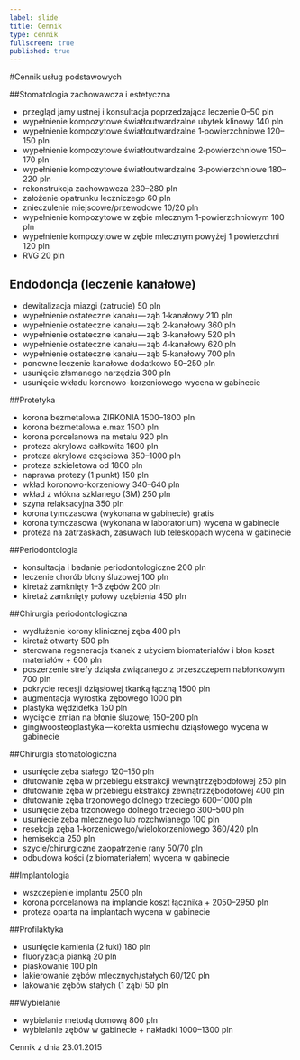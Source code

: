 ```yaml
---
label: slide
title: Cennik
type: cennik
fullscreen: true
published: true
---
```


#<span>Cennik usług podstawowych</span>

##Stomatologia zachowawcza i estetyczna

* <span>przegląd jamy ustnej i konsultacja poprzedzająca leczenie</span> <span>0&ndash;50 pln</span>
* <span>wypełnienie kompozytowe światłoutwardzalne ubytek klinowy</span> <span>140 pln</span>
* <span>wypełnienie kompozytowe światłoutwardzalne 1&#8209;powierzchniowe</span> <span>120&ndash;150 pln</span>
* <span>wypełnienie kompozytowe światłoutwardzalne 2&#8209;powierzchniowe</span> <span>150&ndash;170 pln</span>
* <span>wypełnienie kompozytowe światłoutwardzalne 3&#8209;powierzchniowe</span> <span>180&ndash;220 pln</span>
* <span>rekonstrukcja zachowawcza</span> <span>230&ndash;280 pln</span>
* <span>założenie opatrunku leczniczego</span> <span>60 pln</span>
* <span>znieczulenie miejscowe/przewodowe</span> <span>10/20 pln</span>
* <span>wypełnienie kompozytowe w zębie mlecznym 1&#8209;powierzchniowym</span> <span>100 pln</span>
* <span>wypełnienie kompozytowe w zębie mlecznym powyżej 1 powierzchni</span> <span>120 pln</span>
* <span>RVG</span> <span>20 pln</span>

<h2 id="endodoncja">Endodoncja (leczenie kanałowe)</h2>

* <span>dewitalizacja miazgi (zatrucie)</span> <span>50 pln</span>
* <span>wypełnienie ostateczne kanału&#8202;&mdash;&#8202;ząb 1&#8209;kanałowy</span> <span>210 pln</span>
* <span>wypełnienie ostateczne kanału&#8202;&mdash;&#8202;ząb 2&#8209;kanałowy</span> <span>360 pln</span>
* <span>wypełnienie ostateczne kanału&#8202;&mdash;&#8202;ząb 3&#8209;kanałowy</span> <span>520 pln</span>
* <span>wypełnienie ostateczne kanału&#8202;&mdash;&#8202;ząb 4&#8209;kanałowy</span> <span>620 pln</span>
* <span>wypełnienie ostateczne kanału&#8202;&mdash;&#8202;ząb 5&#8209;kanałowy</span> <span>700 pln</span>
* <span>ponowne leczenie kanałowe</span> <span>dodatkowo 50&ndash;250 pln</span>
* <span>usunięcie złamanego narzędzia</span> <span>300 pln</span>
* <span>usunięcie wkładu koronowo-korzeniowego</span> <span>wycena w gabinecie</span>

##Protetyka

* <span>korona bezmetalowa ZIRKONIA</span> <span>1500&ndash;1800 pln</span>
* <span>korona bezmetalowa e.max</span> <span>1500 pln</span>
* <span>korona porcelanowa na metalu</span> <span>920 pln</span>
* <span>proteza akrylowa całkowita</span> <span>1600 pln</span>
* <span>proteza akrylowa częściowa</span> <span>350&ndash;1000 pln</span>
* <span>proteza szkieletowa</span> <span>od 1800 pln</span>
* <span>naprawa protezy (1 punkt)</span> <span>150 pln</span>
* <span>wkład koronowo-korzeniowy</span> <span>340&ndash;640 pln</span>
* <span>wkład z włókna szklanego (3M)</span> <span>250 pln</span>
* <span>szyna relaksacyjna</span> <span>350 pln</span>
* <span>korona tymczasowa (wykonana w gabinecie)</span> <span>gratis</span>
* <span>korona tymczasowa (wykonana w laboratorium)</span> <span>wycena w gabinecie</span>
* <span>proteza na zatrzaskach, zasuwach lub teleskopach</span> <span>wycena w gabinecie</span>

##Periodontologia
* <span>konsultacja i badanie periodontologiczne</span> <span>200 pln</span>
* <span>leczenie chorób błony śluzowej</span> <span>100 pln</span>
* <span>kiretaż zamknięty 1&ndash;3 zębów</span> <span>200 pln</span>
* <span>kiretaż zamknięty połowy uzębienia</span> <span>450 pln</span>

##Chirurgia periodontologiczna
* <span>wydłużenie korony klinicznej zęba</span> <span>400 pln</span>
* <span>kiretaż otwarty</span> <span>500 pln</span>
* <span>sterowana regeneracja tkanek z użyciem biomateriałów i błon</span> <span>koszt materiałów + 600 pln</span>
* <span>poszerzenie strefy dziąsła związanego z przeszczepem nabłonkowym</span> <span>700 pln</span>
* <span>pokrycie recesji dziąsłowej tkanką łączną</span> <span>1500 pln</span>
* <span>augmentacja wyrostka zębowego</span> <span>1000 pln</span>
* <span>plastyka wędzidełka</span> <span>150 pln</span>
* <span>wycięcie zmian na błonie śluzowej</span> <span>150&ndash;200 pln</span>
* <span>gingiwoosteoplastyka&#8202;&mdash;&#8202;korekta uśmiechu dziąsłowego</span> <span>wycena w gabinecie</span>

##Chirurgia stomatologiczna

* <span>usunięcie zęba stałego</span> <span>120&ndash;150 pln</span>
* <span>dłutowanie zęba w przebiegu ekstrakcji wewnątrzzębodołowej</span> <span>250 pln</span>
* <span>dłutowanie zęba w przebiegu ekstrakcji zewnątrzzębodołowej</span> <span>400 pln</span>
* <span>dłutowanie zęba trzonowego dolnego trzeciego</span> <span>600&ndash;1000 pln</span> 
* <span>usunięcie zęba trzonowego dolnego trzeciego</span> <span>300&ndash;500 pln</span>
* <span>usuniecie zęba mlecznego lub rozchwianego</span> <span>100 pln</span>
* <span>resekcja zęba 1&#8209;korzeniowego/wielokorzeniowego</span> <span>360/420 pln</span>
* <span>hemisekcja</span> <span>250 pln</span>
* <span>szycie/chirurgiczne zaopatrzenie rany</span> <span>50/70 pln</span>
* <span>odbudowa kości (z biomateriałem)</span> <span>wycena w gabinecie</span>

##Implantologia

* <span>wszczepienie implantu</span> <span>2500 pln</span>
* <span>korona porcelanowa na implancie</span> <span>koszt łącznika + 2050&ndash;2950 pln</span>
* <span>proteza oparta na implantach</span> <span>wycena w gabinecie</span>

##Profilaktyka

* <span>usunięcie kamienia (2 łuki)</span> <span>180 pln</span>
* <span>fluoryzacja pianką</span> <span>20 pln</span>
* <span>piaskowanie</span> <span>100 pln</span>
* <span>lakierowanie zębów mlecznych/stałych</span> <span>60/120 pln</span>
* <span>lakowanie zębów stałych (1 ząb)</span> <span>50 pln</span>

##Wybielanie

* <span>wybielanie metodą domową</span> <span>800 pln</span>
* <span>wybielanie zębów w gabinecie + nakładki</span> <span>1000&ndash;1300 pln</span>

<div class="cennik-aktualizacja">Cennik z dnia 23.01.2015</div>
